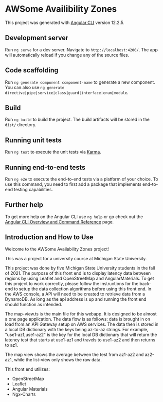 # AWSome Availibility Zones

This project was generated with [Angular CLI](https://github.com/angular/angular-cli) version 12.2.5.

## Development server

Run `ng serve` for a dev server. Navigate to `http://localhost:4200/`. The app will automatically reload if you change any of the source files.

## Code scaffolding

Run `ng generate component component-name` to generate a new component. You can also use `ng generate directive|pipe|service|class|guard|interface|enum|module`.

## Build

Run `ng build` to build the project. The build artifacts will be stored in the `dist/` directory.

## Running unit tests

Run `ng test` to execute the unit tests via [Karma](https://karma-runner.github.io).

## Running end-to-end tests

Run `ng e2e` to execute the end-to-end tests via a platform of your choice. To use this command, you need to first add a package that implements end-to-end testing capabilities.

## Further help

To get more help on the Angular CLI use `ng help` or go check out the [Angular CLI Overview and Command Reference](https://angular.io/cli) page.

## Introduction and How to Use

Welcome to the AWSome Availability Zones project!


This was a project for a university course at Michigan State University. 

This project was done by five Michigan State University students in the fall of 2021. The purpose of this front end is to display latency data between regions by using Leaflet and OpenStreetMap and AngularMaterials. To get this project to work correctly, please follow the instructions for the back-end to setup the data collection algorithms before using this front end. In the AWS console, a API will need to be created to retrieve data from a DynamoDB. As long as the api address is up and running the front end should function as intended.


The map-view.ts is the main file for this webapp. It is designed to be almost a one page application. The data flow is as follows: data is brought in on load from an API Gateway setup on AWS services. The data then is stored in a local DB dictionary with the keys being az-to-az strings. For example, "use1-az1,use1-az2" is the key for the local DB dictionary that will return the latency test that starts at use1-az1 and travels to use1-az2 and then returns to az1.

 The map view shows the average between the test from az1-az2 and az2-az1, while the list-view only shows the raw data. 

This front end utilizes:
- OpenStreetMap
- Leaflet
- Angular Materials 
- Ngx-Charts
